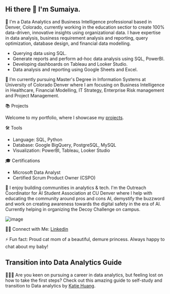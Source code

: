 ## Hi there 👋 I'm Sumaiya. 

💼 I'm a Data Analytics and Business Intelligence professional based in Denver, Colorado, currently working in the education sectior to create 100% data-driven, innovative insights using organizational data. I have expertise in data analysis, business requirement analysis and reporting, query optimization, database design, and financial data modelling.

  - Querying data using SQL.
  - Generate reports and perform ad-hoc data analysis using SQL, PowerBI.
  - Developing dashboards on Tableau and Looker Studio.
  - Data analysis and reporting using Google Sheets and Excel.
    
🌱 I’m currently pursuing Master's Degree in Information Systems at University of Colorado Denver where I am focusing on Business Intelligence in Healthcare, Financial Modelling, IT Strategy, Enterprise Risk management and Project Management.

📚 Projects

Welcome to my portfolio, where I showcase my [projects](https://github.com/safrin96/Portfolio).

🛠️ Tools

- Language: SQL, Python
- Database: Google BigQuery, PostgreSQL, MySQL
- Visualization: PowerBI, Tableau, Looker Studio

🎓 Certifications  

- Microsoft Data Analyst
- Certified Scrum Product Owner (CSPO)

💞️ I enjoy building communities in analytics & tech. I'm the Outreach Coordinator for AI Student Association at CU Denver where I help with educating the community around pros and cons AI, demystify the buzzword and work on creating awareness towards the digital safety in the era of AI. Currently helping in organizing the Decoy Challenge on campus.  

![image](https://github.com/user-attachments/assets/4772b15a-7855-474b-8295-a23f869acb9f)
  
👋🏻 Connect with Me: [Linkedin](https://www.linkedin.com/in/sumaiya-shrabony/)

⚡ Fun fact: Proud cat mom of a beautiful, demure princess. Always happy to chat about my baby! 

## Transition into Data Analytics Guide
👩🏻‍💻 Are you keen on pursuing a career in data analytics, but feeling lost on how to take the first steps? Check out this amazing guide to self-study and transition to Data analytics by [Katie Huang](https://github.com/katiehuangx/Transition-into-Data-Analytics?tab=readme-ov-file#-where-to-learn-sql). 



<!--
**safrin96/safrin96** is a ✨ _special_ ✨ repository because its `README.md` (this file) appears on your GitHub profile.

Here are some ideas to get you started:

- 🔭 I’m currently working on ...
- 🌱 I’m currently learning ...
- 👯 I’m looking to collaborate on ...
- 🤔 I’m looking for help with ...
- 💬 Ask me about ...
- 📫 How to reach me: ...
- 😄 Pronouns: ...
- ⚡ Fun fact: ...
-->
